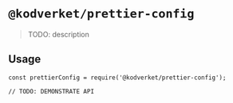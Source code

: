 # `@kodverket/prettier-config`

> TODO: description

## Usage

```
const prettierConfig = require('@kodverket/prettier-config');

// TODO: DEMONSTRATE API
```
